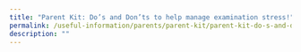 ```yaml
---
title: "Parent Kit: Do’s and Don’ts to help manage examination stress!"
permalink: /useful-information/parents/parent-kit/parent-kit-do-s-and-don-ts-to-help-manage-examination-stress/
description: ""
---
```

